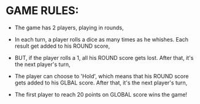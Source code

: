 # GAME RULES:

- The game has 2 players, playing in rounds,

- In each turn, a player rolls a dice as many times as he whishes. Each result get added to his ROUND score,

- BUT, if the player rolls a 1, all his ROUND score gets lost. After that, it's the next player's turn,

- The player can choose to 'Hold', which means that his ROUND score gets added to his GLBAL score. After that, it's the next player's turn,

- The first player to reach 20 points on GLOBAL score wins the game!

